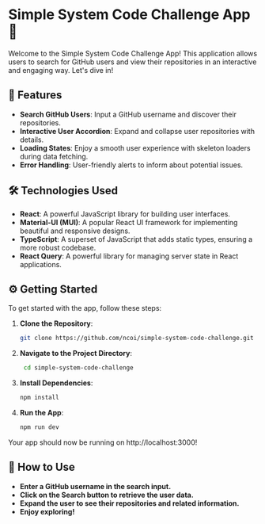 # Simple System Code Challenge App 🚀

Welcome to the Simple System Code Challenge App! This application allows users to search for GitHub users and view their repositories in an interactive and engaging way. Let's dive in!

## 🎯 Features

- **Search GitHub Users**: Input a GitHub username and discover their repositories.
- **Interactive User Accordion**: Expand and collapse user repositories with details.
- **Loading States**: Enjoy a smooth user experience with skeleton loaders during data fetching.
- **Error Handling**: User-friendly alerts to inform about potential issues.

## 🛠 Technologies Used

- **React**: A powerful JavaScript library for building user interfaces.
- **Material-UI (MUI)**: A popular React UI framework for implementing beautiful and responsive designs.
- **TypeScript**: A superset of JavaScript that adds static types, ensuring a more robust codebase.
- **React Query**: A powerful library for managing server state in React applications.

## ⚙️ Getting Started

To get started with the app, follow these steps:

1. **Clone the Repository**:

   ```bash
   git clone https://github.com/ncoi/simple-system-code-challenge.git
   ```

2. **Navigate to the Project Directory**:

   ```bash
    cd simple-system-code-challenge
   ```

3. **Install Dependencies**:

   ```bash
   npm install
   ```

4. **Run the App**:
   ```bash
   npm run dev
   ```

Your app should now be running on http://localhost:3000!

## 📖 How to Use

- **Enter a GitHub username in the search input.**
- **Click on the Search button to retrieve the user data.**
- **Expand the user to see their repositories and related information.**
- **Enjoy exploring!**
